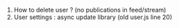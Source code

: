 
1. How to delete user ? (no publications in feed/stream)
2. User settings : async update library (old user.js line 20) 
